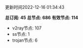 更新时间2022-12-16 01:34:43

**总订阅: 45**
**总节点: 686**
**有效节点: 114**
- v2ray节点: 107
- ss节点: 1
- trojan节点: 6
